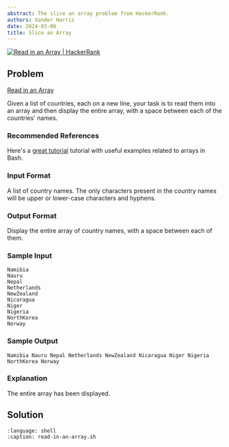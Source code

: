 ```yaml
---
abstract: The slice an array problem from HackerRank.
authors: Xander Harris
date: 2024-03-06
title: Slice an Array
---
```


[![Read in an Array | HackerRank](https://img.shields.io/badge/HackerRank-green?style=for-the-badge&logo=hackerrank&label=read%20in%20an%20array)](https://www.hackerrank.com/challenges/bash-tutorials-read-in-an-array/)

## Problem

[Read in an Array](https://www.hackerrank.com/challenges/bash-tutorials-read-in-an-array/problem?isFullScreen=true)

Given a list of countries, each on a new line, your task is to read them into an array and then display the entire array, with a space between each of the countries' names.

### Recommended References

Here's a [great tutorial](http://www.thegeekstuff.com/2010/06/bash-array-tutorial/) tutorial with useful examples related to arrays in Bash.

### Input Format

A list of country names. The only characters present in the country names will be upper or lower-case characters and hyphens.

### Output Format

Display the entire array of country names, with a space between each of them.

### Sample Input

```{code-block} shell
Namibia
Nauru
Nepal
Netherlands
NewZealand
Nicaragua
Niger
Nigeria
NorthKorea
Norway
```

### Sample Output

```{code-block} shell
Namibia Nauru Nepal Netherlands NewZealand Nicaragua Niger Nigeria NorthKorea Norway
```

### Explanation

The entire array has been displayed.

## Solution

```{literalinclude} read-in-an-array.sh
:language: shell
:caption: read-in-an-array.sh
```

```{index} shell; arrays; slicing
```

```{sectionauthor} Xander Harris <xandertheharris@gmail.com>
```

